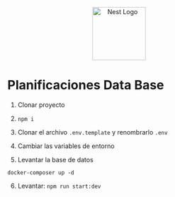 <p align="center">
  <a href="http://nestjs.com/" target="blank"><img src="https://nestjs.com/img/logo-small.svg" width="120" alt="Nest Logo" /></a>
</p>

[circleci-image]: https://img.shields.io/circleci/build/github/nestjs/nest/master?token=abc123def456
[circleci-url]: https://circleci.com/gh/nestjs/nest


# Planificaciones Data Base

1. Clonar proyecto

2. ```npm i```

3. Clonar el archivo ```.env.template``` y renombrarlo ```.env```

4. Cambiar las variables de entorno

5. Levantar la base de datos

```
docker-composer up -d 
```

6. Levantar: ```npm run start:dev```
